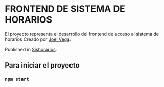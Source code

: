 # FRONTEND DE SISTEMA DE HORARIOS
El proyecto representa el desarrollo del frontend de acceso al sistema de horarios
Creado por [Joel Vega](https://www.linkedin.com/in/joel-pablo).

Published in [Sishorarios](https://joelvega.me/sishorarios).

## Para iniciar el proyecto
### `npm start`
